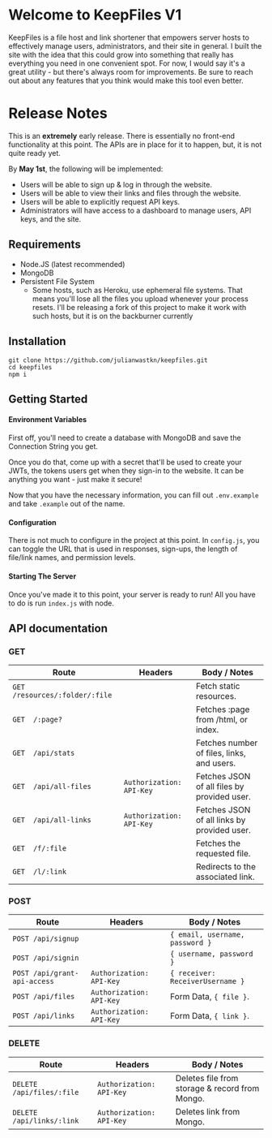 # Welcome to KeepFiles V1

KeepFiles is a file host and link shortener that empowers server hosts to effectively manage users, administrators, and their site in general. I built the site with the idea that this could grow into something that really has everything you need in one convenient spot. For now, I would say it's a great utility - but there's always room for improvements. Be sure to reach out about any features that you think would make this tool even better.

# Release Notes
This is an **extremely** early release. There is essentially no front-end functionality at this point. The APIs are in place for it to happen, but, it is not quite ready yet.

By **May 1st**,  the following will be implemented:
* Users will be able to sign up & log in through the website.
* Users will be able to view their links and files through the website.
* Users will be able to explicitly request API keys.
* Administrators will have access to a dashboard to manage users, API keys, and the site.

## Requirements

* Node.JS (latest recommended)
* MongoDB
* Persistent File System
	* Some hosts, such as Heroku, use ephemeral file systems. That means you'll lose all the files you upload whenever your process resets. I'll be releasing a fork of this project to make it work with such hosts, but it is on the backburner currently
## Installation

```
git clone https://github.com/julianwastkn/keepfiles.git
cd keepfiles
npm i
```

## Getting Started


#### Environment Variables
First off, you'll need to create a database with MongoDB and save the Connection String you get.

Once you do that, come up with a secret that'll be used to create your JWTs, the tokens users get when they sign-in to the website. It can be anything you want - just make it secure!

Now that you have the necessary information, you can fill out `.env.example` and take `.example` out of the name.

#### Configuration 
There is not much to configure in the project at this point. In `config.js`, you can toggle the URL that is used in responses,  sign-ups, the length of file/link names, and permission levels.

#### Starting The Server

Once you've made it to this point, your server is ready to run! All you have to do is run `index.js` with node.

## API documentation

### GET
|Route |                         Headers                          |Body / Notes|  
|----------------|-------------------------------|-----------------------------|
|`GET  ​/resources/:folder/:file`|                           |Fetch static resources.       
|`GET  ​/:page?`                 |                           |Fetches :page from /html, or index.
|`GET  /api/stats`             |                           |Fetches number of files, links, and users.
|`GET  /api/all-files`         | `Authorization: API-Key`  |Fetches JSON of all files by provided user.
|`GET  /api/all-links`         | `Authorization: API-Key`  |Fetches JSON of all links by provided user.
|`GET  /f/:file`               |                           |Fetches the requested file.
|`GET  /l/:link`               |                           |Redirects to the associated link.  


### POST
|Route |                         Headers                          |Body / Notes|  
|----------------|-------------------------------|-----------------------------|
|`POST /api/signup`             |                             | `{ email, username, password }`
|`POST /api/signin`             |                             | `{ username, password }`
|`POST /api/grant-api-access`   |  `Authorization: API-Key`   | `{ receiver: ReceiverUsername }`
|`POST ​‍/api/files`              | `Authorization: API-Key`    | Form Data, `{ file }`.
|`POST /api/links`              | `Authorization: API-Key`    | Form Data, `{ link }`.

### DELETE
|Route |                         Headers                          |Body / Notes|  
|----------------|-------------------------------|-----------------------------|
|`DELETE ​/api/files/:file` | `Authorization: API-Key` | Deletes file from storage & record from Mongo.
|`DELETE ​/api/links/:link` | `Authorization: API-Key` | Deletes link from Mongo.